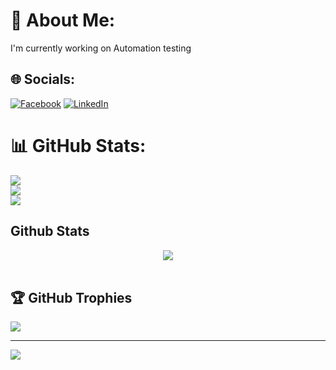 # 💫 About Me:
I'm currently working on Automation testing


## 🌐 Socials:
[![Facebook](https://img.shields.io/badge/Facebook-%231877F2.svg?logo=Facebook&logoColor=white)](https://www.facebook.com/profile.php?id=100004177723902) [![LinkedIn](https://img.shields.io/badge/LinkedIn-%230077B5.svg?logo=linkedin&logoColor=white)](https://www.linkedin.com/in/amin-miladi/) 

# 📊 GitHub Stats:
![](https://github-readme-stats.vercel.app/api?username=Amiin29&theme=dark&hide_border=false&include_all_commits=false&count_private=false)<br/>
![](https://github-readme-streak-stats.herokuapp.com/?user=Amiin29&theme=dark&hide_border=false)<br/>
![](https://github-readme-stats.vercel.app/api/top-langs/?username=Amiin29&theme=dark&hide_border=false&include_all_commits=false&count_private=false&layout=compact)

## Github Stats  
<div align="center"><img src="https://github-readme-stats.vercel.app/api?username=rishavanand&show_icons=true&count_private=true&hide_border=true" align="center" /></div>  

<br/>  

## 🏆 GitHub Trophies
![](https://github-profile-trophy.vercel.app/?username=Amiin29&theme=radical&no-frame=false&no-bg=true&margin-w=4)

---
[![](https://visitcount.itsvg.in/api?id=Amiin29&icon=0&color=0)](https://visitcount.itsvg.in)

<!-- Proudly created with GPRM ( https://gprm.itsvg.in ) -->
